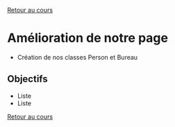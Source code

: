 [Retour au cours](../cours.md)

# Amélioration de notre page

* Création de nos classes Person et Bureau

## Objectifs

* Liste
* Liste

[Retour au cours](../cours.md)
